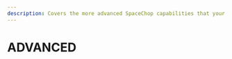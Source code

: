 ```yaml
---
description: Covers the more advanced SpaceChop capabilities that your app may need.
---
```


# ADVANCED



